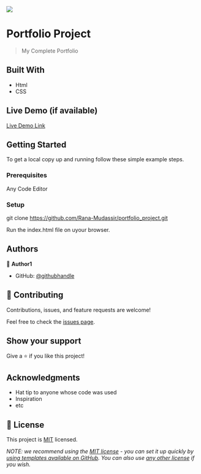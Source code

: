 ![](https://img.shields.io/badge/Microverse-blueviolet)

# Portfolio Project

> My Complete Portfolio 


## Built With

- Html
- CSS

## Live Demo (if available)

[Live Demo Link](https://livedemo.com)


## Getting Started


To get a local copy up and running follow these simple example steps.

### Prerequisites

Any Code Editor

### Setup

git clone https://github.com/Rana-Mudassir/portfolio_project.git

Run the index.html file on uyour browser.


## Authors

👤 **Author1**

- GitHub: [@githubhandle](https://github.com/Rana-Mudassir)

## 🤝 Contributing

Contributions, issues, and feature requests are welcome!

Feel free to check the [issues page](../../issues/).

## Show your support

Give a ⭐️ if you like this project!

## Acknowledgments

- Hat tip to anyone whose code was used
- Inspiration
- etc

## 📝 License

This project is [MIT](./LICENSE) licensed.

_NOTE: we recommend using the [MIT license](https://choosealicense.com/licenses/mit/) - you can set it up quickly by [using templates available on GitHub](https://docs.github.com/en/communities/setting-up-your-project-for-healthy-contributions/adding-a-license-to-a-repository). You can also use [any other license](https://choosealicense.com/licenses/) if you wish._
